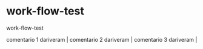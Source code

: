 # work-flow-test
work-flow-test

comentario 1 dariveram |
comentario 2 dariveram |
comentario 3 dariveram |
